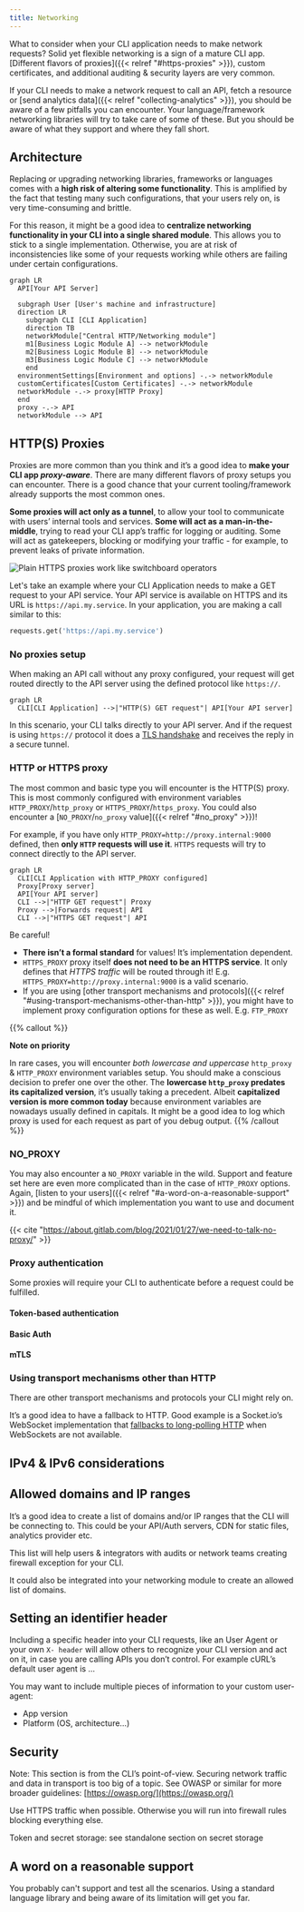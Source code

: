 ```yaml
---
title: Networking
---
```


What to consider when your CLI application needs to make network requests? Solid yet flexible networking is a sign of a mature CLI app. [Different flavors of proxies]({{< relref "#https-proxies" >}}), custom certificates, and additional auditing & security layers are very common.

<!--more-->

If your CLI needs to make a network request to call an API, fetch a resource or [send analytics data]({{< relref "collecting-analytics" >}}), you should be aware of a few pitfalls you can encounter. Your language/framework networking libraries will try to take care of some of these. But you should be aware of what they support and where they fall short.

## Architecture

Replacing or upgrading networking libraries, frameworks or languages comes with a **high risk of altering some functionality**. This is amplified by the fact that testing many such configurations, that your users rely on, is very time-consuming and brittle.

<!-- // IDEA: a generic test harness for this? -->

For this reason, it might be a good idea to **centralize networking functionality in your CLI into a single shared module**. This allows you to stick to a single implementation. Otherwise, you are at risk of inconsistencies like some of your requests working while others are failing under certain configurations.

```mermaid
graph LR
  API[Your API Server]

  subgraph User [User's machine and infrastructure]
  direction LR
    subgraph CLI [CLI Application]
    direction TB
    networkModule["Central HTTP/Networking module"]
    m1[Business Logic Module A] --> networkModule
    m2[Business Logic Module B] --> networkModule
    m3[Business Logic Module C] --> networkModule
    end
  environmentSettings[Environment and options] -.-> networkModule
  customCertificates[Custom Certificates] -.-> networkModule
  networkModule -.-> proxy[HTTP Proxy]
  end
  proxy -.-> API
  networkModule --> API
```

## HTTP(S) Proxies

Proxies are more common than you think and it’s a good idea to **make your CLI app _proxy-aware_**. There are many different flavors of proxy setups you can encounter. There is a good chance that your current tooling/framework already supports the most common ones.

**Some proxies will act only as a tunnel**, to allow your tool to communicate with users’ internal tools and services. **Some will act as a man-in-the-middle**, trying to read your CLI app’s traffic for logging or auditing. Some will act as gatekeepers, blocking or modifying your traffic - for example, to prevent leaks of private information.

![Plain HTTPS proxies work like switchboard operators](/images/museums-victoria-TVe0IEdsVc8-unsplash.jpg)

Let's take an example where your CLI Application needs to make a GET request to your API service. Your API service is available on HTTPS and its URL is `https://api.my.service`. In your application, you are making a call similar to this:

```python
requests.get('https://api.my.service')
```

### No proxies setup

When making an API call without any proxy configured, your request will get routed directly to the API server using the defined protocol like `https://`.

```mermaid
graph LR
  CLI[CLI Application] -->|"HTTP(S) GET request"| API[Your API server]
```

In this scenario, your CLI talks directly to your API server. And if the request is using `https://` protocol it does a [TLS handshake](https://www.cloudflare.com/learning/ssl/what-happens-in-a-tls-handshake/) and receives the reply in a secure tunnel.

### HTTP or HTTPS proxy

The most common and basic type you will encounter is the HTTP(S) proxy. This is most commonly configured with environment variables `HTTP_PROXY`/`http_proxy` or `HTTPS_PROXY`/`https_proxy`. You could also encounter a [`NO_PROXY`/`no_proxy` value]({{< relref "#no_proxy" >}})!

For example, if you have only `HTTP_PROXY=http://proxy.internal:9000` defined, then **only `HTTP` requests will use it**. `HTTPS` requests will try to connect directly to the API server.

```mermaid
graph LR
  CLI[CLI Application with HTTP_PROXY configured]
  Proxy[Proxy server]
  API[Your API server]
  CLI -->|"HTTP GET request"| Proxy
  Proxy -->|Forwards request| API
  CLI -->|"HTTPS GET request"| API
```

Be careful!

- **There isn’t a formal standard** for values! It’s implementation dependent.
- `HTTPS_PROXY` proxy itself **does not need to be an HTTPS service**. It only defines that _HTTPS traffic_ will be routed through it! E.g. `HTTPS_PROXY=http://proxy.internal:9000` is a valid scenario.
- If you are using [other transport mechanisms and protocols]({{< relref "#using-transport-mechanisms-other-than-http" >}}), you might have to implement proxy configuration options for these as well. E.g. `FTP_PROXY`

{{% callout %}}

**Note on priority**

In rare cases, you will encounter _both lowercase and uppercase_ `http_proxy` & `HTTP_PROXY` environment variables setup. You should make a conscious decision to prefer one over the other. The **lowercase `http_proxy` predates its capitalized version**, it’s usually taking a precedent. Albeit **capitalized version is more common today** because environment variables are nowadays usually defined in capitals. It might be a good idea to log which proxy is used for each request as part of you debug output.
{{% /callout %}}

### NO_PROXY

You may also encounter a `NO_PROXY` variable in the wild. Support and feature set here are even more complicated than in the case of `HTTP_PROXY` options. Again, [listen to your users]({{< relref "#a-word-on-a-reasonable-support" >}}) and be mindful of which implementation you want to use and document it.

{{< cite "https://about.gitlab.com/blog/2021/01/27/we-need-to-talk-no-proxy/" >}}

### Proxy authentication

Some proxies will require your CLI to authenticate before a request could be fulfilled.

#### Token-based authentication

#### Basic Auth

#### mTLS

### Using transport mechanisms other than HTTP

There are other transport mechanisms and protocols your CLI might rely on.

It’s a good idea to have a fallback to HTTP. Good example is a Socket.io’s WebSocket implementation that [fallbacks to long-polling HTTP](https://socket.io/docs/v3/how-it-works/) when WebSockets are not available.

## IPv4 & IPv6 considerations

## Allowed domains and IP ranges

It’s a good idea to create a list of domains and/or IP ranges that the CLI will be connecting to. This could be your API/Auth servers, CDN for static files, analytics provider etc.

This list will help users & integrators with audits or network teams creating firewall exception for your CLI.

It could also be integrated into your networking module to create an allowed list of domains.

## Setting an identifier header

Including a specific header into your CLI requests, like an User Agent or your own `X- header` will allow others to recognize your CLI version and act on it, in case you are calling APIs you don’t control. For example cURL’s default user agent is …

You may want to include multiple pieces of information to your custom user-agent:

- App version
- Platform (OS, architecture…)

## Security

Note:
This section is from the CLI’s point-of-view. Securing network traffic and data in transport is too big of a topic. See OWASP or similar for more broader guidelines: [https://owasp.org/](https://owasp.org/)

Use HTTPS traffic when possible. Otherwise you will run into firewall rules blocking everything else.

Token and secret storage: see standalone section on secret storage

## A word on a reasonable support

You probably can't support and test all the scenarios. Using a standard language library and being aware of its limitation will get you far.
